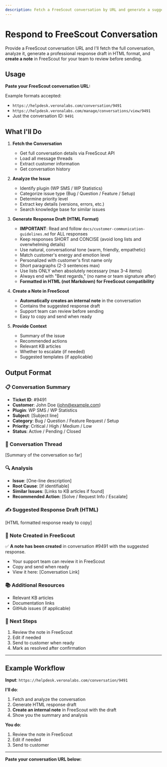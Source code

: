 ```yaml
---
description: Fetch a FreeScout conversation by URL and generate a suggested response draft as a note
---
```


# Respond to FreeScout Conversation

Provide a FreeScout conversation URL and I'll fetch the full conversation, analyze it, generate a professional response draft in HTML format, and **create a note** in FreeScout for your team to review before sending.

## Usage

**Paste your FreeScout conversation URL:**

Example formats accepted:
- `https://helpdesk.veronalabs.com/conversation/9491`
- `https://helpdesk.veronalabs.com/manage/conversations/view/9491`
- Just the conversation ID: `9491`

## What I'll Do

1. **Fetch the Conversation**
   - Get full conversation details via FreeScout API
   - Load all message threads
   - Extract customer information
   - Get conversation history

2. **Analyze the Issue**
   - Identify plugin (WP SMS / WP Statistics)
   - Categorize issue type (Bug / Question / Feature / Setup)
   - Determine priority level
   - Extract key details (versions, errors, etc.)
   - Search knowledge base for similar issues

3. **Generate Response Draft (HTML Format)**
   - **IMPORTANT**: Read and follow `docs/customer-communication-guidelines.md` for ALL responses
   - Keep responses SHORT and CONCISE (avoid long lists and overwhelming details)
   - Use natural, conversational tone (warm, friendly, empathetic)
   - Match customer's energy and emotion level
   - Personalized with customer's first name only
   - Short paragraphs (2-3 sentences max)
   - Use lists ONLY when absolutely necessary (max 3-4 items)
   - Always end with "Best regards," (no name or team signature after)
   - **Formatted in HTML (not Markdown) for FreeScout compatibility**

4. **Create a Note in FreeScout**
   - **Automatically creates an internal note** in the conversation
   - Contains the suggested response draft
   - Support team can review before sending
   - Easy to copy and send when ready

5. **Provide Context**
   - Summary of the issue
   - Recommended actions
   - Relevant KB articles
   - Whether to escalate (if needed)
   - Suggested templates (if applicable)

## Output Format

### 📋 Conversation Summary
- **Ticket ID**: #9491
- **Customer**: John Doe (john@example.com)
- **Plugin**: WP SMS / WP Statistics
- **Subject**: [Subject line]
- **Category**: Bug / Question / Feature Request / Setup
- **Priority**: Critical / High / Medium / Low
- **Status**: Active / Pending / Closed

### 💬 Conversation Thread
[Summary of the conversation so far]

### 🔍 Analysis
- **Issue**: [One-line description]
- **Root Cause**: [If identifiable]
- **Similar Issues**: [Links to KB articles if found]
- **Recommended Action**: [Solve / Request Info / Escalate]

### ✍️ Suggested Response Draft (HTML)

[HTML formatted response ready to copy]

### 📝 Note Created in FreeScout
✅ **A note has been created** in conversation #9491 with the suggested response.
- Your support team can review it in FreeScout
- Copy and send when ready
- View it here: [Conversation Link]

### 📚 Additional Resources
- Relevant KB articles
- Documentation links
- GitHub issues (if applicable)

### 🎯 Next Steps
1. Review the note in FreeScout
2. Edit if needed
3. Send to customer when ready
4. Mark as resolved after confirmation

---

## Example Workflow

**Input**: `https://helpdesk.veronalabs.com/conversation/9491`

**I'll do**:
1. Fetch and analyze the conversation
2. Generate HTML response draft
3. **Create an internal note** in FreeScout with the draft
4. Show you the summary and analysis

**You do**:
1. Review the note in FreeScout
2. Edit if needed
3. Send to customer

---

**Paste your conversation URL below:**
